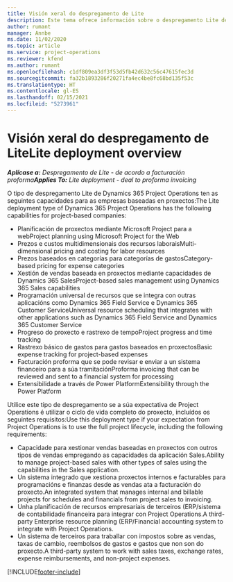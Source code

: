 ```yaml
---
title: Visión xeral do despregamento de Lite
description: Este tema ofrece información sobre o despregamento Lite de Dynamics 365 Project Operations.
author: rumant
manager: Annbe
ms.date: 11/02/2020
ms.topic: article
ms.service: project-operations
ms.reviewer: kfend
ms.author: rumant
ms.openlocfilehash: c1df809ea3df3f53d5fb42d632c56c47615fec3d
ms.sourcegitcommit: fa32b1893286f20271fa4ec4be8fc68bd135f53c
ms.translationtype: HT
ms.contentlocale: gl-ES
ms.lasthandoff: 02/15/2021
ms.locfileid: "5273961"
---
```

# <a name="lite-deployment-overview"></a><span data-ttu-id="88815-103">Visión xeral do despregamento de Lite</span><span class="sxs-lookup"><span data-stu-id="88815-103">Lite deployment overview</span></span>

<span data-ttu-id="88815-104">_**Aplícase a:** Despregamento de Lite - de acordo a facturación proforma_</span><span class="sxs-lookup"><span data-stu-id="88815-104">_**Applies To:** Lite deployment - deal to proforma invoicing_</span></span>

<span data-ttu-id="88815-105">O tipo de despregamento Lite de Dynamics 365 Project Operations ten as seguintes capacidades para as empresas baseadas en proxectos:</span><span class="sxs-lookup"><span data-stu-id="88815-105">The Lite deployment type of Dynamics 365 Project Operations has the following capabilities for project-based companies:</span></span>

- <span data-ttu-id="88815-106">Planificación de proxectos mediante Microsoft Project para a web</span><span class="sxs-lookup"><span data-stu-id="88815-106">Project planning using Microsoft Project for the Web</span></span>
- <span data-ttu-id="88815-107">Prezos e custos multidimensionais dos recursos laborais</span><span class="sxs-lookup"><span data-stu-id="88815-107">Multi-dimensional pricing and costing for labor resources</span></span>
- <span data-ttu-id="88815-108">Prezos baseados en categorías para categorías de gastos</span><span class="sxs-lookup"><span data-stu-id="88815-108">Category-based pricing for expense categories</span></span>
- <span data-ttu-id="88815-109">Xestión de vendas baseada en proxectos mediante capacidades de Dynamics 365 Sales</span><span class="sxs-lookup"><span data-stu-id="88815-109">Project-based sales management using Dynamics 365 Sales capabilities</span></span>
- <span data-ttu-id="88815-110">Programación universal de recursos que se integra con outras aplicacións como Dynamics 365 Field Service e Dynamics 365 Customer Service</span><span class="sxs-lookup"><span data-stu-id="88815-110">Universal resource scheduling that integrates with other applications such as Dynamics 365 Field Service and Dynamics 365 Customer Service</span></span>
- <span data-ttu-id="88815-111">Progreso do proxecto e rastrexo de tempo</span><span class="sxs-lookup"><span data-stu-id="88815-111">Project progress and time tracking</span></span>
- <span data-ttu-id="88815-112">Rastrexo básico de gastos para gastos baseados en proxectos</span><span class="sxs-lookup"><span data-stu-id="88815-112">Basic expense tracking for project-based expenses</span></span>
- <span data-ttu-id="88815-113">Facturación proforma que se pode revisar e enviar a un sistema financeiro para a súa tramitación</span><span class="sxs-lookup"><span data-stu-id="88815-113">Proforma invoicing that can be reviewed and sent to a financial system for processing</span></span>
- <span data-ttu-id="88815-114">Extensibilidade a través de Power Platform</span><span class="sxs-lookup"><span data-stu-id="88815-114">Extensibility through the Power Platform</span></span>

<span data-ttu-id="88815-115">Utilice este tipo de despregamento se a súa expectativa de Project Operations é utilizar o ciclo de vida completo do proxecto, incluídos os seguintes requisitos:</span><span class="sxs-lookup"><span data-stu-id="88815-115">Use this deployment type if your expectation from Project Operations is to use the full project lifecycle, including the following requirements:</span></span>

- <span data-ttu-id="88815-116">Capacidade para xestionar vendas baseadas en proxectos con outros tipos de vendas empregando as capacidades da aplicación Sales.</span><span class="sxs-lookup"><span data-stu-id="88815-116">Ability to manage project-based sales with other types of sales using the capabilities in the Sales application.</span></span>
- <span data-ttu-id="88815-117">Un sistema integrado que xestiona proxectos internos e facturables para programacións e finanzas desde as vendas ata a facturación do proxecto.</span><span class="sxs-lookup"><span data-stu-id="88815-117">An integrated system that manages internal and billable projects for schedules and financials from project sales to invoicing.</span></span>
- <span data-ttu-id="88815-118">Unha planificación de recursos empresariais de terceiros (ERP/sistema de contabilidade financeira para integrar con Project Operations.</span><span class="sxs-lookup"><span data-stu-id="88815-118">A third-party Enterprise resource planning (ERP/Financial accounting system to integrate with Project Operations.</span></span>
- <span data-ttu-id="88815-119">Un sistema de terceiros para traballar con impostos sobre as vendas, taxas de cambio, reembolsos de gastos e gastos que non son do proxecto.</span><span class="sxs-lookup"><span data-stu-id="88815-119">A third-party system to work with sales taxes, exchange rates, expense reimbursements, and non-project expenses.</span></span>


[!INCLUDE[footer-include](../includes/footer-banner.md)]